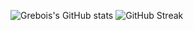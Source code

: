 ![Grebois's GitHub stats](https://github-readme-stats.vercel.app/api?username=grebois&card_width=400&count_private=true&include_all_commits=true)
![GitHub Streak](https://github-readme-streak-stats.herokuapp.com?user=grebois)
